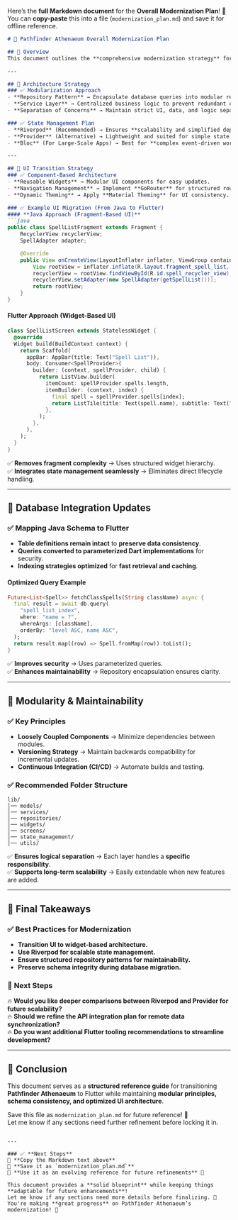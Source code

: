Here’s the **full Markdown document** for the **Overall Modernization Plan**! 🚀  
You can **copy-paste** this into a file (`modernization_plan.md`) and save it for offline reference.  

```markdown
# 🚀 Pathfinder Athenaeum Overall Modernization Plan  

## 📌 Overview  
This document outlines the **comprehensive modernization strategy** for transitioning **Pathfinder Athenaeum** from Java to Flutter. It ensures **schema consistency, maintainability, and future-proofing** while improving **UI, modularity, and state management**.  

---

## 🔹 Architecture Strategy  
### ✅ Modularization Approach  
- **Repository Pattern** → Encapsulate database queries into modular repositories.  
- **Service Layer** → Centralized business logic to prevent redundant code.  
- **Separation of Concerns** → Maintain strict UI, data, and logic separation.  

### ✅ State Management Plan  
- **Riverpod** (Recommended) → Ensures **scalability and simplified dependency handling**.  
- **Provider** (Alternative) → Lightweight and suited for simple state updates.  
- **Bloc** (For Large-Scale Apps) → Best for **complex event-driven workflows**.  

---

## 🔹 UI Transition Strategy  
### ✅ Component-Based Architecture  
- **Reusable Widgets** → Modular UI components for easy updates.  
- **Navigation Management** → Implement **GoRouter** for structured routing.  
- **Dynamic Theming** → Apply **Material Theming** for UI consistency.  

### ✅ Example UI Migration (From Java to Flutter)  
#### **Java Approach (Fragment-Based UI)**  
```java
public class SpellListFragment extends Fragment {
    RecyclerView recyclerView;
    SpellAdapter adapter;

    @Override
    public View onCreateView(LayoutInflater inflater, ViewGroup container, Bundle savedInstanceState) {
        View rootView = inflater.inflate(R.layout.fragment_spell_list, container, false);
        recyclerView = rootView.findViewById(R.id.spell_recycler_view);
        recyclerView.setAdapter(new SpellAdapter(getSpellList()));
        return rootView;
    }
}
```

#### **Flutter Approach (Widget-Based UI)**  
```dart
class SpellListScreen extends StatelessWidget {
  @override
  Widget build(BuildContext context) {
    return Scaffold(
      appBar: AppBar(title: Text("Spell List")),
      body: Consumer<SpellProvider>(
        builder: (context, spellProvider, child) {
          return ListView.builder(
            itemCount: spellProvider.spells.length,
            itemBuilder: (context, index) {
              final spell = spellProvider.spells[index];
              return ListTile(title: Text(spell.name), subtitle: Text("Level: ${spell.level}"));
            },
          );
        },
      ),
    );
  }
}
```

✅ **Removes fragment complexity** → Uses structured widget hierarchy.  
✅ **Integrates state management seamlessly** → Eliminates direct lifecycle handling.  

---

## 🔹 Database Integration Updates  
### ✅ Mapping Java Schema to Flutter  
- **Table definitions remain intact** to **preserve data consistency**.  
- **Queries converted to parameterized Dart implementations** for security.  
- **Indexing strategies optimized** for **fast retrieval and caching**.  

#### **Optimized Query Example**  
```dart
Future<List<Spell>> fetchClassSpells(String className) async {
  final result = await db.query(
    "spell_list_index",
    where: "name = ?",
    whereArgs: [className],
    orderBy: "level ASC, name ASC",
  );
  return result.map((row) => Spell.fromMap(row)).toList();
}
```

✅ **Improves security** → Uses parameterized queries.  
✅ **Enhances maintainability** → Repository encapsulation ensures clarity.  

---

## 🔹 Modularity & Maintainability  
### ✅ Key Principles  
- **Loosely Coupled Components** → Minimize dependencies between modules.  
- **Versioning Strategy** → Maintain backwards compatibility for incremental updates.  
- **Continuous Integration (CI/CD)** → Automate builds and testing.  

### ✅ Recommended Folder Structure  
```
lib/
│── models/
│── services/
│── repositories/
│── widgets/
│── screens/
│── state_management/
│── utils/
```
✅ **Ensures logical separation** → Each layer handles a **specific responsibility**.  
✅ **Supports long-term scalability** → Easily extendable when new features are added.  

---

## 🎯 Final Takeaways  
### ✅ Best Practices for Modernization  
- **Transition UI to widget-based architecture.**  
- **Use Riverpod for scalable state management.**  
- **Ensure structured repository patterns for maintainability.**  
- **Preserve schema integrity during database migration.**  

### 🚀 **Next Steps**  
🔥 **Would you like deeper comparisons between Riverpod and Provider for future scalability?**  
🔥 **Should we refine the API integration plan for remote data synchronization?**  
🔥 **Do you want additional Flutter tooling recommendations to streamline development?**  

---

## 📌 Conclusion  
This document serves as a **structured reference guide** for transitioning **Pathfinder Athenaeum** to Flutter while maintaining **modular principles, schema consistency, and optimized UI architecture**.  

Save this file as `modernization_plan.md` for future reference! 🚀  
Let me know if any sections need further refinement before locking it in.  
```

---

### ✅ **Next Steps**
📌 **Copy the Markdown text above**  
📌 **Save it as `modernization_plan.md`**  
📌 **Use it as an evolving reference for future refinements** 🚀  

This document provides a **solid blueprint** while keeping things **adaptable for future enhancements**!  
Let me know if any sections need more details before finalizing. 🎉  
You're making **great progress** on Pathfinder Athenaeum’s modernization! 🚀  
